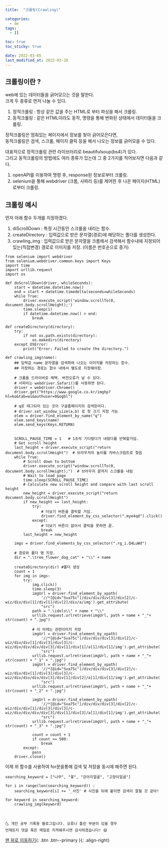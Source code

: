 ```yaml
---
title:  "크롤링(Crawling)"

categories:
  - de
tags:
  - []

toc: true
toc_sticky: true

date: 2022-03-05
last_modified_at: 2022-03-20
---
```


## 크롤링이란 ?
web에 있는 데이터들을 긁어모으는 것을 말한다.  
크게 두 종류로 먼저 나눌 수 있다.  
1. 정적크롤링 : 항상 같은 값을 주는 HTML로 부터 파싱을 해서 크롤링.  
2. 동적크롤링 : 같은 HTML이라도 동작, 명령을 통해 변화된 상태에서 데이터들을 크롤링.  

정적크롤링은 멈춰있는 페이지에서 정보를 찾아 긁어모은다면,  
동적크롤링은 검색, 스크롤, 페이지 클릭 등을 해서 나오는 정보를 긁어모을 수 있다.  

대표적으로 정적크롤링 관련 라이브러리로 beautifulsoup(bs4)가 있다.  
그리고 동적크롤링의 방법에도 여러 종류가 있는데 그 중 2가지를 적어보자면 다음과 같다.  
1. openAPI를 이용하여 명령 후, response된 정보로부터 크롤링.  
2. selenium을 통해 webdriver (크롬, 사파리 등)를 제어한 후 나온 페이지(HTML)로부터 크롤링.   


## 크롤링 예시  
먼저 아래 함수 두개를 지정하겠다.  
1. diScrollDown : 특정 시간동안 스크롤을 내리는 함수.  
2. createDirectory : 입력값으로 받은 문자열(경로)에 해당하는 폴더를 생성한다.  
3. crawling_img : 입력값으로 받은 문자열을 크롬에서 검색해서 함수내에 지정되어 있는(직접변경) 경로로 이미지를 저장. (이름은 번호순으로 증가)  


~~~
from selenium import webdriver
from selenium.webdriver.common.keys import Keys
import time
import urllib.request
import os

def doScrollDown(driver, whileSeconds):
    start = datetime.datetime.now()
    end = start + datetime.timedelta(seconds=whileSeconds)
    while True:
        driver.execute_script('window.scrollTo(0, document.body.scrollHeight);')
        time.sleep(1)
        if datetime.datetime.now() > end:
            break

def createDirectory(directory):
    try:
        if not os.path.exists(directory):
            os.makedirs(directory)
    except OSError:
        print("Error: Failed to create the directory.")

def crawling_img(name):
    ## 입력값 name 문자열을 검색하여 나오는 이미지를 저장하는 함수.
    ## 저장하는 경로는 함수 내에서 별도로 지정해야함.

    # 크롬을 드라이버로 채택. 버전오류가 날 수 있다.
    # 사파리는 webdriver.Safari()를 사용하면 된다.
    driver = webdriver.Chrome()
    driver.get("https://www.google.co.kr/imghp?hl=ko&tab=wi&authuser=0&ogbl")

    # q로 태그되어 있는 곳이 구글홈페이지의 검색창이다.
    # driver.set_window_size(a,b) 로 창 크기 지정 가능
    elem = driver.find_element_by_name("q")
    elem.send_keys(name)
    elem.send_keys(Keys.RETURN)


    SCROLL_PAUSE_TIME = 1   # 1초씩 기다렸다가 내렸다를 반복할거임.  
    # Get scroll height
    last_height = driver.execute_script("return document.body.scrollHeight")  # 브라우저의 높이를 자바스크립트로 찾음
    while True:
        # Scroll down to bottom
        driver.execute_script("window.scrollTo(0, document.body.scrollHeight);")  # 브라우저 끝까지 스크롤을 내림
        # Wait to load page
        time.sleep(SCROLL_PAUSE_TIME)
        # Calculate new scroll height and compare with last scroll height
        new_height = driver.execute_script("return document.body.scrollHeight")
        if new_height == last_height:
            try:
                # 더보기 버튼을 클릭할 거임.
                driver.find_element_by_css_selector(".mye4qd").click()
            except:
                # 더보기 버튼이 없어서 클릭을 못하면 끝.
                break
        last_height = new_height

    imgs = driver.find_elements_by_css_selector(".rg_i.Q4LuWd")

    # 경로와 폴더 명 지정.
    dir = ".\tree_flower_dog_cat" + "\\" + name

    createDirectory(dir) #폴더 생성
    count = 1
    for img in imgs:
        try:
            img.click()
            time.sleep(3)
            imgUrl = driver.find_element_by_xpath(
                '//*[@id="Sva75c"]/div/div/div[3]/div[2]/c-wiz/div/div[1]/div[1]/div[2]/div/a/img').get_attribute(
                "src")
            path = ".\idols\\" + name + "\\"
            urllib.request.urlretrieve(imgUrl, path + name + "_"+ str(count) + ".jpg")

            # 이 아래는 관련이미지 저장
            imgUrl = driver.find_element_by_xpath(
                '//*[@id="Sva75c"]/div/div/div[3]/div[2]/c-wiz/div/div[1]/div[3]/div[3]/c-wiz/div/div/div/div[3]/div[1]/div[1]/a[1]/div[1]/img').get_attribute(
                "src")
            urllib.request.urlretrieve(imgUrl, path + name + "_"+ str(count) + "_1" + ".jpg")
            imgUrl = driver.find_element_by_xpath(
                '//*[@id="Sva75c"]/div/div/div[3]/div[2]/c-wiz/div/div[1]/div[3]/div[3]/c-wiz/div/div/div/div[3]/div[1]/div[2]/a[1]/div[1]/img').get_attribute(
                "src")
            urllib.request.urlretrieve(imgUrl, path + name + "_"+ str(count) + "_2" + ".jpg")

            imgUrl = driver.find_element_by_xpath(
                '//*[@id="Sva75c"]/div/div/div[3]/div[2]/c-wiz/div/div[1]/div[3]/div[3]/c-wiz/div/div/div/div[3]/div[1]/div[3]/a[1]/div[1]/img').get_attribute(
                "src")
            urllib.request.urlretrieve(imgUrl, path + name + "_"+ str(count) + "_3" + ".jpg")

            count = count + 1
            if count >= 500:
                break
        except:
            pass
    driver.close()
~~~

이제 위 함수를 사용하여 for문을통해 검색 및 저장을 동시에 해주면 된다.  

~~~
searching_keyword = ["나무", "꽃", "강아지얼굴", "고양이얼굴"]

for i in range(len(searching_keyword)) :
    searching_keyword[i] += '_사진' # 사진을 뒤에 붙이면 검색이 잘될 것 같아!

for keyword in searching_keyword:
    crawling_img(keyword)
~~~



<br>

    🌜 개인 공부 기록용 블로그입니다. 오류나 틀린 부분이 있을 경우
    언제든지 댓글 혹은 메일로 지적해주시면 감사하겠습니다! 😄

[맨 위로 이동하기](#){: .btn .btn--primary }{: .align-right}
